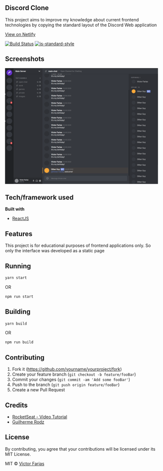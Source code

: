## Discord Clone
This project aims to improve my knowledge about current frontend technologies by copying the standard layout of the Discord Web application

[View on Netlify](netlify-url)

[![Build Status][travis-image]][travis-url]
[![js-standard-style][style-image]](style-url)

## Screenshots

![Main Window](https://github.com/victorffarias/discord-clone/blob/master/screenshots/discord_clone.png?raw=true)

## Tech/framework used
<b>Built with</b>
- [ReactJS](https://reactjs.org/)

## Features
This project is for educational purposes of frontend applications only. So only the interface was developed as a static page

## Running
```bash
yarn start
```
OR

```bash
npm run start
```

## Building
```bash
yarn build
```
OR

```bash
npm run build
```

## Contributing

1. Fork it (<https://github.com/yourname/yourproject/fork>)
2. Create your feature branch (`git checkout -b feature/fooBar`)
3. Commit your changes (`git commit -am 'Add some fooBar'`)
4. Push to the branch (`git push origin feature/fooBar`)
5. Create a new Pull Request

## Credits
- [RocketSeat - Video Tutorial](https://www.youtube.com/watch?v=x4FdZd2-_uU)
- [Guilherme Rodz](https://github.com/guilhermerodz)

## License
By contributing, you agree that your contributions will be licensed under its MIT License.

MIT © [Victor Farias](https://github.com/victorffarias/)

<!-- Markdown link & img dfn's -->
[travis-image]: https://travis-ci.org/victorffarias/discord-clone.svg?branch=master
[travis-url]: https://travis-ci.org/victorffarias/discord-clone
[style-image]: https://img.shields.io/badge/code%20style-standard-brightgreen.svg?style=flat
[style-url]: https://github.com/feross/standard
[netlify-url]: https://discord-victor-farias.netlify.app/